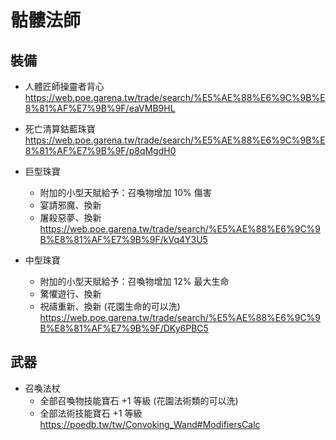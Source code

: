 # 骷髏法師
## 裝備
- 人體匠師操靈者背心
https://web.poe.garena.tw/trade/search/%E5%AE%88%E6%9C%9B%E8%81%AF%E7%9B%9F/eaVMB9HL
- 死亡清算鈷藍珠寶
https://web.poe.garena.tw/trade/search/%E5%AE%88%E6%9C%9B%E8%81%AF%E7%9B%9F/p8qMgdH0

- 巨型珠寶
  - 附加的小型天賦給予：召喚物增加 10% 傷害
  - 宴請邪魔、換新 
  - 屠殺惡夢、換新
https://web.poe.garena.tw/trade/search/%E5%AE%88%E6%9C%9B%E8%81%AF%E7%9B%9F/kVq4Y3U5

- 中型珠寶 
   - 附加的小型天賦給予：召喚物增加 12% 最大生命
   - 驚懼遊行、換新  
   - 祝禱重新、換新 (花園生命的可以洗)
https://web.poe.garena.tw/trade/search/%E5%AE%88%E6%9C%9B%E8%81%AF%E7%9B%9F/DKy6PBC5


## 武器 
- 召喚法杖
  - 全部召喚物技能寶石 +1 等級 (花園法術類的可以洗)
  - 全部法術技能寶石 +1 等級
https://poedb.tw/tw/Convoking_Wand#ModifiersCalc


